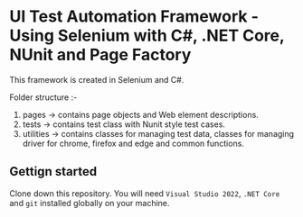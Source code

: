# UI Test Automation Framework - Using Selenium with C#, .NET Core, NUnit and Page Factory

This framework is created in Selenium and C#.

Folder structure :-

1. pages -> contains page objects and Web element descriptions.
2. tests -> contains test class with Nunit style test cases.
3. utilities -> contains classes for managing test data, classes for managing driver for chrome, firefox and edge and common functions.

## Gettign started

Clone down this repository. You will need `Visual Studio 2022`, `.NET Core` and `git` installed globally on your machine.



